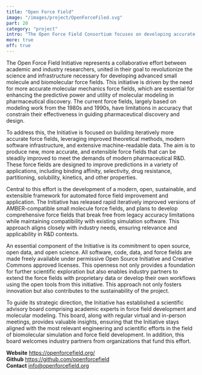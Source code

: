 ```yaml
---
title: "Open Force Field"
image: "/images/project/OpenForceFiled.svg"
part: 20
category: "project"
intro: "The Open Force Field Consortium focuses on developing accurate biomolecular force field calculations for small molecule interactions."
more: true
off: true
---
```


The Open Force Field Initiative represents a collaborative effort between academic and industry researchers, united in their goal to revolutionize the science and infrastructure necessary for developing advanced small molecule and biomolecular force fields. This initiative is driven by the need for more accurate molecular mechanics force fields, which are essential for enhancing the predictive power and utility of molecular modeling in pharmaceutical discovery. The current force fields, largely based on modeling work from the 1980s and 1990s, have limitations in accuracy that constrain their effectiveness in guiding pharmaceutical discovery and design.

To address this, the Initiative is focused on building iteratively more accurate force fields, leveraging improved theoretical methods, modern software infrastructure, and extensive machine-readable data. The aim is to produce new, more accurate, and extensible force fields that can be steadily improved to meet the demands of modern pharmaceutical R&D. These force fields are designed to improve predictions in a variety of applications, including binding affinity, selectivity, drug resistance, partitioning, solubility, kinetics, and other properties.

Central to this effort is the development of a modern, open, sustainable, and extensible framework for automated force field improvement and application. The Initiative has released rapid iteratively improved versions of AMBER-compatible small molecule force fields, and plans to develop comprehensive force fields that break free from legacy accuracy limitations while maintaining compatibility with existing simulation software. This approach aligns closely with industry needs, ensuring relevance and applicability in R&D contexts.

An essential component of the Initiative is its commitment to open source, open data, and open science. All software, code, data, and force fields are made freely available under permissive Open Source Initiative and Creative Commons approved licenses. This openness not only provides a foundation for further scientific exploration but also enables industry partners to extend the force fields with proprietary data or develop their own workflows using the open tools from this initiative. This approach not only fosters innovation but also contributes to the sustainability of the project.

To guide its strategic direction, the Initiative has established a scientific advisory board comprising academic experts in force field development and molecular modeling. This board, along with regular virtual and in-person meetings, provides valuable insights, ensuring that the Initiative stays aligned with the most relevant engineering and scientific efforts in the field of biomolecular simulation and force field development. In addition, this board welcomes industry partners from organizations that fund this effort.

**Website** <https://openforcefield.org/>  
**Github** <https://github.com/openforcefield>  
**Contact** <info@openforcefield.org>